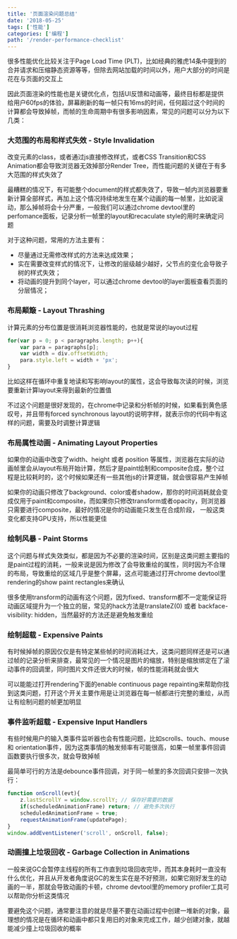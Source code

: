```yaml
---
title: '页面渲染问题总结'
date: '2018-05-25'
tags: ['性能']
categories: ['编程']
path: '/render-performance-checklist'
---
```


很多性能优化比较关注于Page Load Time (PLT)，比如经典的雅虎14条中提到的合并请求和压缩静态资源等等，但除去网站加载的时间以外，用户大部分的时间是花在与页面的交互上

因此页面渲染的性能也是关键优化点，包括UI反馈和动画等，最终目标都是提供给用户60fps的体验，屏幕刷新的每一帧只有16ms的时间，任何超过这个时间的计算都会导致掉帧，而帧的生命周期中有很多影响因素，常见的问题可以分为以下几类：

### 大范围的布局和样式失效 - Style Invalidation

改变元素的class，或者通过js直接修改样式，或者CSS Transition和CSS Animation都会导致浏览器无效掉部分Render Tree，而性能问题的关键在于有多大范围的样式失效了

最糟糕的情况下，有可能整个document的样式都失效了，导致一帧内浏览器要重新计算全部样式，再加上这个情况持续地发生在某个动画的每一帧里，比如说滚动，那么掉帧将会十分严重，一般我们可以通过chrome devtool里的perfomance面板，记录分析一帧里的layout和recaculate style的用时来确定问题

对于这种问题，常用的方法主要有：

- 尽量通过无需修改样式的方法来达成效果；
- 实在需要改变样式的情况下，让修改的层级越少越好，父节点的变化会导致子树的样式失效；
- 将动画的提升到同个layer，可以通过chrome devtool的layer面板查看页面的分层情况；

### 布局颠簸 - Layout Thrashing

计算元素的分布位置是很消耗浏览器性能的，也就是常说的layout过程

```javascript
for(var p = 0; p < paragraphs.length; p++){
    var para = paragraphs[p];
    var width = div.offsetWidth;
    para.style.left = width + 'px';
}
```

比如这样在循环中重复地读和写影响layout的属性，这会导致每次读的时候，浏览要重新计算layout来得到最新的位置值

不过这个问题是很好发现的，在chrome中记录和分析帧的时候，如果看到黄色感叹号，并且带有forced synchronous layout的说明字样，就表示你的代码中有这样的问题，需要及时调整计算逻辑

### 布局属性动画 - Animating Layout Properties

如果你的动画中改变了width、height 或者 position 等属性，浏览器在实际的动画帧里会从layout布局开始计算，然后才是paint绘制和composite合成，整个过程是比较耗时的，这个时候如果还有一些其他js的计算逻辑，就会很容易产生掉帧

如果你的动画只修改了background、color或者shadow，那你的时间消耗就会变成仅用于paint和composite，而如果你只修改transform或者opacity，则浏览器只需要进行composite，最好的情况是你的动画能只发生在合成阶段， 一般这类变化都支持GPU支持，所以性能更佳

### 绘制风暴 - Paint Storms

这个问题与样式失效类似，都是因为不必要的渲染时间，区别是这类问题主要指的是paint过程的消耗，一般来说是因为修改了会导致重绘的属性，同时因为不合理的布局，导致重绘的区域几乎是整个屏幕，这点可能通过打开chrome devtool里rendering的show paint rectangles来确认

很多使用transform的动画有这个问题，因为fixed、transform都不一定能保证将动画区域提升为一个独立的层，常见的hack方法是translateZ(0) 或者 backface-visibility: hidden，当然最好的方法还是避免触发重绘

### 绘制超载 - Expensive Paints

有时候掉帧的原因仅仅是有特定某些帧的时间消耗过大，这类问题同样还是可以通过帧的记录分析来排查，最常见的一个情况是图片的缩放，特别是缩放绑定在了滚动事件的回调里，同时图片文件还很大的时候，帧的性能消耗就会很大

可以能能过打开rendering下面的enable continuous page repainting来帮助你找到这类问题，打开这个开关主要作用是让浏览器在每一帧都进行完整的重绘，从而让有绘制问题的帧更加明显

### 事件监听超载 - Expensive Input Handlers

有些时候用户的输入类事件监听器也会有性能问题，比如scrolls、touch、mouse 和 orientation事件，因为这类事情的触发频率有可能很高，如果一帧里事件回调函数要执行很多次，就会导致掉帧

最简单可行的方法是debounce事件回调，对于同一帧里的多次回调只安排一次执行：

```javascript
function onScroll(evt){
    z.lastScrollY = window.scrollY; // 保存好需要的数据
    if(scheduledAnimationFrame) return; // 避免多次执行
    scheduledAnimationFrame = true;
    requestAnimationFrame(updatePage);
}
window.addEventListener('scroll', onScroll, false);
```

### 动画撞上垃圾回收 - Garbage Collection in Animations

一般来说GC会暂停主线程的所有工作直到垃圾回收完毕，而其本身耗时一直没有什么优化，并且从开发者角度说GC的发生实在是不好预测，如果它刚好发生的动画的一半，那就会导致动画的卡顿，chrome devtool里的memory profiler工具可以帮助你分析这类情况

要避免这个问题，通常要注意的就是尽量不要在动画过程中创建一堆新的对象，最理想的情况是在循环和动画中都只复用旧的对象来完成工作，越少创建对象，就越能减少撞上垃圾回收的概率

